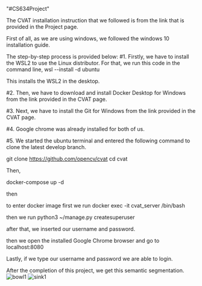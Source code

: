 "#CS634Project" 

The CVAT installation instruction that we followed is from the link that is provided in the Project page.

First of all, as we are using windows, we followed the windows 10 installation guide.

The step-by-step process is provided below:
#1. 
Firstly, we have to install the WSL2 to use the Linux distributor. 
For that, we run this code in the command line,
wsl --install -d ubuntu

This installs the WSL2 in the desktop.

#2. 
Then, we have to download and install Docker Desktop for Windows from the link provided in the CVAT page. 

#3. 
Next, we have to install the Git for Windows from the link provided in the CVAT page.

#4. 
Google chrome was already installed for both of us.

#5. 
We started the ubuntu terminal and entered the following command to clone the latest develop branch.

git clone https://github.com/opencv/cvat
cd cvat

Then,

docker-compose up -d

then 

to enter docker image first we run
docker exec -it cvat_server /bin/bash

then we run
python3 ~/manage.py createsuperuser

after that, we inserted our username and password.

then we open the installed Google Chrome browser and go to localhost:8080

Lastly, if we type our username and password we are able to login.

After the completion of this project, we get this semantic segmentation.
![bowl1](https://user-images.githubusercontent.com/104159880/206075334-e31af22d-2ef2-4505-a07a-79d27075fad6.png)
![sink1](https://user-images.githubusercontent.com/104159880/206075336-1e96ae24-a226-487b-a3d1-5cf584262f5f.png)
